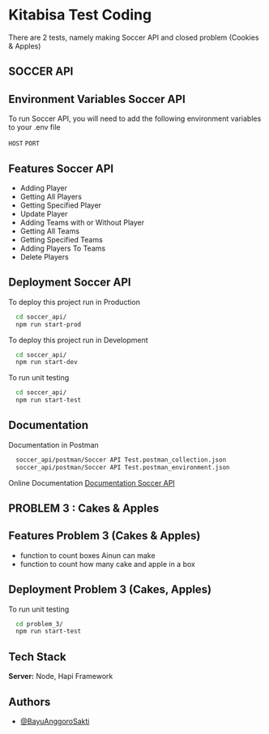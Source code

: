 
# Kitabisa Test Coding

There are 2 tests, namely making Soccer API and closed problem (Cookies & Apples)
## SOCCER API

## Environment Variables Soccer API

To run Soccer API, you will need to add the following environment variables to your .env file

`HOST`  `PORT`


## Features Soccer API

- Adding Player
- Getting All Players
- Getting Specified Player
- Update Player
- Adding Teams with or Without Player
- Getting All Teams
- Getting Specified Teams
- Adding Players To Teams
- Delete Players




## Deployment Soccer API

To deploy this project run in Production

```bash
  cd soccer_api/
  npm run start-prod
```

To deploy this project run in Development

```bash
  cd soccer_api/
  npm run start-dev
```

To run unit testing
```bash
  cd soccer_api/
  npm run start-test
```

## Documentation
Documentation in Postman
```bash
  soccer_api/postman/Soccer API Test.postman_collection.json
  soccer_api/postman/Soccer API Test.postman_environment.json

```
Online Documentation
[Documentation Soccer API](https://documenter.getpostman.com/view/301335/2s7ZTCQPjJ#intro)



## PROBLEM 3 : Cakes & Apples
## Features Problem 3 (Cakes & Apples)

- function to count boxes Ainun can make
- function to count how many cake and apple in a box
## Deployment Problem 3 (Cakes, Apples)

To run unit testing
```bash
  cd problem_3/
  npm run start-test
```
## Tech Stack

**Server:** Node, Hapi Framework



## Authors

- [@BayuAnggoroSakti](https://github.com/BayuAnggoroSakti)

